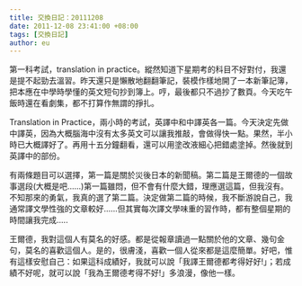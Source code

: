 ```yaml
---
title: 交換日記：20111208
date: 2011-12-08 23:41:00 +08:00
tags: [交換日記]
author: eu
---
```


第一科考試，translation in practice。縱然知道下星期考的科目不好對付，我還是提不起勁去溫習。昨天還只是懶散地翻翻筆記，裝模作樣地開了一本新筆記簿，把本應在中學時學懂的英文短句抄到簿上。哼，最後都只不過抄了數頁。今天吃午飯時還在看劇集，都不打算作無謂的掙扎。  
  
 Translation in Practice，兩小時的考試，英譯中和中譯英各一篇。今天決定先做中譯英，因為大概腦海中沒有太多英文可以讓我推敲，會做得快一點。果然，半小時已大概譯好了。再用十五分鐘翻看，還可以用塗改液細心把錯處塗掉。然後就到英譯中的部份。  
  
 有兩條題目可以選擇，第一篇是關於災後日本的新聞稿。第二篇是王爾德的一個故事選段(大概是吧......)第一篇雖悶，但不會有什麼大錯，理應選這篇，但我沒有。不知那來的勇氣，我真的選了第二篇。決定做第二篇的時候，我不斷游說自己，我通常譯文學性強的文章較好......但其實每次譯文學味重的習作時，都有整個星期的時間讓我完成.....  
  
 王爾德，我對這個人有莫名的好感。都是從報章讀過一點關於他的文章、幾句金句，莫名的喜歡這個人。是的，很膚淺，喜歡一個人從來都是這麼簡單。好吧，惟有這樣安慰自己：如果這科成績好，我就可以說「我譯王爾德都考得好好!」；若成績不好呢，就可以說「我為王爾德考得不好!」多浪漫，像他一樣。
